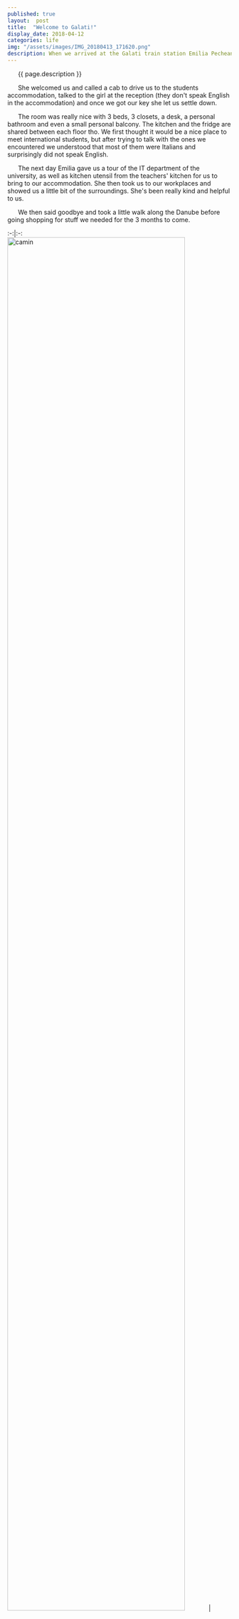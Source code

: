 ```yaml
---
published: true
layout:  post
title:  "Welcome to Galati!"
display_date: 2018-04-12
categories: life
img: "/assets/images/IMG_20180413_171620.png"
description: When we arrived at the Galati train station Emilia Pecheanu was waiting for us there.
---
```


&nbsp;&nbsp;&nbsp;&nbsp;&nbsp;&nbsp;{{ page.description }}


&nbsp;&nbsp;&nbsp;&nbsp;&nbsp;&nbsp;She welcomed us and called a cab to drive us to the students accommodation, talked to the girl at the reception (they don't speak English in the accommodation) and once we got our key she let us settle down.

&nbsp;&nbsp;&nbsp;&nbsp;&nbsp;&nbsp;The room was really nice with 3 beds, 3 closets, a desk, a personal bathroom and even a small personal balcony. The kitchen and the fridge are shared between each floor tho. We first thought it would be a nice place to meet international students, but after trying to talk with the ones we encountered we understood that most of them were Italians and surprisingly did not speak English.

&nbsp;&nbsp;&nbsp;&nbsp;&nbsp;&nbsp;The next day Emilia gave us a tour of the IT department of the university, as well as kitchen utensil from the teachers' kitchen for us to bring to our accommodation. She then took us to our workplaces and showed us a little bit of the surroundings. She's been really kind and helpful to us.

&nbsp;&nbsp;&nbsp;&nbsp;&nbsp;&nbsp;We then said goodbye and took a little walk along the Danube before going shopping for stuff we needed for the 3 months to come.


:-:|:-:
&nbsp;&nbsp;&nbsp;&nbsp;&nbsp;&nbsp;<img src="https://lh3.googleusercontent.com/aMCvVnkQTlcgroSMHEZoRleXI0JYpUk6ZtcKfxOQ19KIUSlfsJZIfFS2nXWsyP-PzVRDwvwTLNfnIc0ZeJSruNCckvCO0kZRMb5p_Rn1jeSOXjlDY-BLc11CZMhl4LNBqKoIOdpcBy-FJ-pNcfcO1J6gQGDMl_m1rdhjMSQ6wiE_YM2zdzoz1v0vXdTihPfis08pj2nlmSZRK4cd8xIObdE23edK4rPHZP9d6izTbAVKi2PsgS9LTN0vbFGMRlA77TWq4v-c2hczixMIErp3bWokcSwZUy-R0T39pepTajp8Y97mrZnr0V-g7njOuAPSs_e9m_WJDr0EKxdwI1TZq6av1k5GEjeP-h4xCMQUYyS3eLrkvkME1R1brfoZY0BX97hFkRErRtrkEDJviXl3Tj8zlJE7_fB7DkWbw0TiqZTK_1p-19qZkGs-hgSIQCDXAkCIVkd_3xoy8Xu0OgFPbq57lb850ZDdLlY5-AA1RMj08plOJ4i_TH6SX8rOgHlOpnmc2t4zCQGHM6DWw4qQodf3b9-qsOFAsJr9jYNwfvrtQGnye9h8tHxus2ImlOmavHroBG0yh9MyRb7kb7E7GciNiLHnYgHsS1L9P1s=w697-h929-no" alt="camin" width="89%"/> |  <img src="https://lh3.googleusercontent.com/GOKjMBEcYKNHFY-vxDKo1JjPzJZyt2H8tfQxt4mxcTGNFacMtgMXdy74xuA3zTkSjflHjTTfSohusgJXosE6eWBskN-M4hOEsKCrDmqBFcKkqwYeQUhAi6U_TrwWZhXvRfoszWxVjgsIa2Sjj7nWTCsjqnKCbYSQfwyUs-oLqYeqdOi__fhM99MJ708JAu0jecM8VrW0goQxU5x-BVuetspgt2DkK7-_X-f8UX3QUF2pZE6VPmqIOxDLQ_1AZSe3tOo8xC3UX8Tph6uvOCDzTlH_V3110x1-abwRN-76eOQIJPeUAUc9Ol19iUSavaZqFABrljRnAS7ieSsd1Vo4I0btvAIcwPwOHjv8g_6C6U817Fxp5Rm2NPeJ-F9W8A93QuFmxAC5y9DDQ0T1-APFdX40QOYRuszMHFMScfcpvzMtyldilTcH-nxkDHG7dUUyvTKbVd55J5oBUh3btz0AlTsdIzHjSbINzBJri-DikwwNwHV6C8lbG9eeGrEnaBxYlOhN1nOBYqfgJf1-jzLA3KPGp6hQZyWNDS_ZL2Jvcj9tpow0wUnpEDCfyoCWhNwImAgD5myiJwbcoDe7-rEQwhvBx2-ybsV2lOOXq9s=w697-h929-no" alt="train tickets" width="100%"/>
&nbsp;&nbsp;&nbsp;&nbsp;&nbsp;&nbsp;&nbsp;&nbsp;&nbsp;_<sub>Our students accommodation</sub>_ |  &nbsp;&nbsp;&nbsp;_<sub>Our train ticket from Bucarest to Galati: 12.50€ each</sub>_
